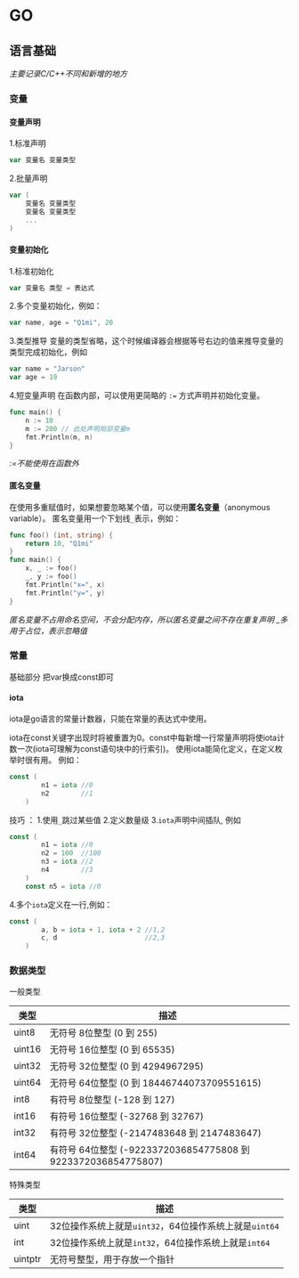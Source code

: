 # GO

## 语言基础

*主要记录C/C++不同和新增的地方*

### 变量
#### 变量声明
1.标准声明
```go
var 变量名 变量类型
```
2.批量声明
```go
var (
	变量名 变量类型
	变量名 变量类型
	...
)
```

#### 变量初始化
1.标准初始化
```go
var 变量名 类型 = 表达式
```
2.多个变量初始化，例如：
```go
var name, age = "Q1mi", 20
```
3.类型推导
	变量的类型省略，这个时候编译器会根据等号右边的值来推导变量的类型完成初始化，例如

```go
var name = "Jarson"
var age = 19
```
4.短变量声明
	在函数内部，可以使用更简略的 `:=` 方式声明并初始化变量。

```go
func main() {
	n := 10
	m := 200 // 此处声明局部变量m
	fmt.Println(m, n)
}
```
*:=不能使用在函数外*

#### 匿名变量
在使用多重赋值时，如果想要忽略某个值，可以使用**匿名变量**（anonymous variable）。 匿名变量用一个下划线`_`表示，例如：
```go
func foo() (int, string) {
	return 10, "Q1mi"
}
func main() {
	x, _ := foo()
	_, y := foo()
	fmt.Println("x=", x)
	fmt.Println("y=", y)
}
```
*匿名变量不占用命名空间，不会分配内存，所以匿名变量之间不存在重复声明*
*_多用于占位，表示忽略值*
### 常量
基础部分 把var换成const即可
#### iota
iota是go语言的常量计数器，只能在常量的表达式中使用。

iota在const关键字出现时将被重置为0。const中每新增一行常量声明将使iota计数一次(iota可理解为const语句块中的行索引)。 使用iota能简化定义，在定义枚举时很有用。
例如：
```go
const (
		n1 = iota //0
		n2        //1
	)
```
技巧 ：
1.使用`_`跳过某些值
2.定义数量级
3.`iota`声明中间插队, 例如
```go
const (
		n1 = iota //0
		n2 = 100  //100
		n3 = iota //2
		n4        //3
	)
	const n5 = iota //0
```
4.多个`iota`定义在一行,例如：
```go
const (
		a, b = iota + 1, iota + 2 //1,2
		c, d                      //2,3
	)
```
### 数据类型

一般类型

| 类型   | 描述                                                         |
| ------ | ------------------------------------------------------------ |
| uint8  | 无符号 8位整型 (0 到 255)                                    |
| uint16 | 无符号 16位整型 (0 到 65535)                                 |
| uint32 | 无符号 32位整型 (0 到 4294967295)                            |
| uint64 | 无符号 64位整型 (0 到 18446744073709551615)                  |
| int8   | 有符号 8位整型 (-128 到 127)                                 |
| int16  | 有符号 16位整型 (-32768 到 32767)                            |
| int32  | 有符号 32位整型 (-2147483648 到 2147483647)                  |
| int64  | 有符号 64位整型 (-9223372036854775808 到 9223372036854775807) |

特殊类型

| 类型    | 描述                                                   |
| ------- | ------------------------------------------------------ |
| uint    | 32位操作系统上就是`uint32`，64位操作系统上就是`uint64` |
| int     | 32位操作系统上就是`int32`，64位操作系统上就是`int64`   |
| uintptr | 无符号整型，用于存放一个指针                           |

